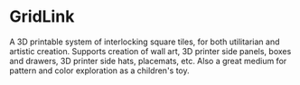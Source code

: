 # GridLink
A 3D printable system of interlocking square tiles, for both utilitarian and artistic creation. Supports creation of wall art, 3D printer side panels, boxes and drawers, 3D printer side hats, placemats, etc. Also a great medium for pattern and color exploration as a children's toy.
